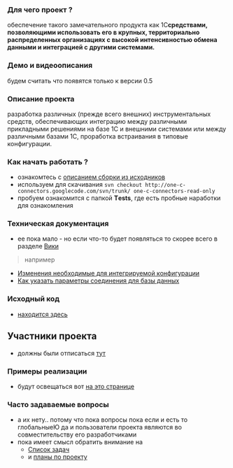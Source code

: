 ### Для чего проект ? ###

обеспечение такого замечательного продукта как 1С**средствами, позволяющими использовать его в крупных, территориально распределенных организациях с высокой интенсивностью обмена данными и интеграцией с другими системами.**

### Демо и видеоописания ###

будем считать что появятся только к версии 0.5

### Описание проекта ###

разработка различных (прежде всего внешних) инструментальных средств, обеспечивающих интеграцию между различными прикладными решениями на базе 1С и внешними системами или между различными базами 1С, проработка встраивания в типовые конфигурации.

### Как начать работать ? ###

  * ознакомтесь с [описанием сборки из исходников](BuildFromSource.md)
  * используем для скачивания `svn checkout http://one-c-connectors.googlecode.com/svn/trunk/ one-c-connectors-read-only`
  * пробуем ознакомится с папкой **Тests**, где есть пробные наработки для ознакомления

### Техническая документация ###

  * ее пока мало - но если что-то будет появляться то скорее всего в разделе [Вики](http://code.google.com/p/one-c-connectors/w/list)
> например
  * [Изменения необходимые для интегрируемой конфигурации](ConfModification.md)
  * [Как указать параметры соединения для базы данных](ServiceConfig.md)

### Исходный код ###
  * [находится здесь](http://code.google.com/p/one-c-connectors/source/browse/#svn/trunk)

## Участники проекта ##
  * должны были отписаться [тут](ForCommiters.md)

### Примеры реализации ###
  * будут освещаться вот [на это странице](RealSolutionExample.md)

### Часто задаваемые вопросы ###
  * а их нету.. потому что пока вопросы пока если и есть то глобальныеЮ да и пользователи проекта являются во совместительству его разработчиками
  * пока имеет смысл обратить внимание на
    * [Список задач](http://code.google.com/p/one-c-connectors/issues/list)
    * и [планы по проекту](RoadMap.md)